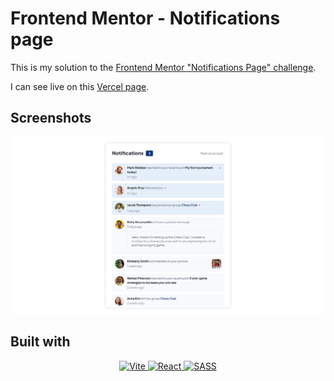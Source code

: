 # Frontend Mentor - Notifications page

This is my solution to the [Frontend Mentor "Notifications Page" challenge](https://www.frontendmentor.io/challenges/notifications-page-DqK5QAmKbC).

I can see live on this [Vercel page](https://josuesn1402-notifications-page.vercel.app).

## Screenshots

![Challenge finished](design/notifications-page-finished.png)

## Built with

<div align='center'>
    <a href='https://vitejs.dev/'>
        <img src='https://skillicons.dev/icons?i=vite' alt='Vite' />
    </a>
    <a href='https://reactjs.org/'>
        <img src='https://skillicons.dev/icons?i=react' alt='React' />
    </a>
    <a href='https://sass-lang.com/'>
        <img src='https://skillicons.dev/icons?i=sass' alt=' SASS' />
    </a>
</p>
